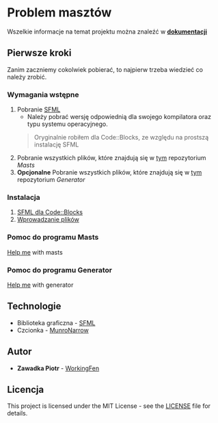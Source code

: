 # Problem masztów

Wszelkie informacje na temat projektu można znaleźć w [**dokumentacji**](/Dokumentacja.pdf) 

## Pierwsze kroki
Zanim zaczniemy cokolwiek pobierać, to najpierw trzeba wiedzieć co należy zrobić.

### Wymagania wstępne

1. Pobranie [SFML](https://www.sfml-dev.org/download/sfml/2.5.1/)
   - Należy pobrać wersję odpowiednią dla swojego kompilatora oraz typu systemu operacyjnego.
   > Oryginalnie robiłem dla Code::Blocks, ze względu na prostszą instalację SFML
2. Pobranie wszystkich plików, które znajdują się w [tym](https://github.com/WorkingFen/AALProject/tree/master/Masts) repozytorium _Masts_
3. **Opcjonalne** Pobranie wszystkich plików, które znajdują się w [tym](https://github.com/WorkingFen/AALProject/tree/master/Generator) repozytorium _Generator_

### Instalacja
 
1. [SFML dla Code::Blocks]()
2. [Wprowadzanie plików]()
 
### Pomoc do programu Masts

[Help me](https://github.com/WorkingFen/AALProject/tree/master/Masts/HELP.md) with masts
 
### Pomoc do programu Generator

[Help me](https://github.com/WorkingFen/AALProject/tree/master/Generator/HELP.md) with generator 
 
## Technologie
- Biblioteka graficzna - [SFML](https://www.sfml-dev.org/)
- Czcionka - [MunroNarrow](http://www.tenbytwenty.com/#munro)

## Autor
- **Zawadka Piotr** - [WorkingFen](https://github.com/WorkingFen)

## Licencja
This project is licensed under the MIT License - see the [LICENSE](LICENSE) file for details.
